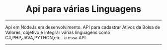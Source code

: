 <center><h1>Api para várias Linguagens</h1></center>
<hr>
    <p>Api em NodeJs em desenvolvimento. API para cadastrar Ativos da Bolsa de Valores, objetivo é integrar várias linguagens como C#,PHP,JAVA,PYTHON,etc.. a essa API.</p>
<hr>
